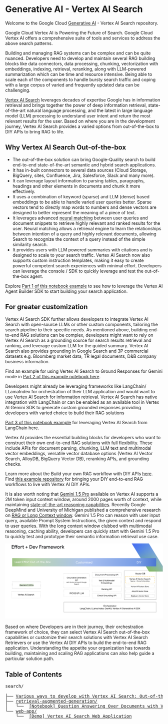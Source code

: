 # Generative AI - Vertex AI Search

Welcome to the Google Cloud [Generative AI](https://cloud.google.com/ai/generative-ai/) - Vertex AI Search repository.

Google Cloud Vertex AI is Powering the Future of Search. Google Cloud Vertex AI offers a comprehensive suite of tools and services to address the above search patterns.

Building and managing RAG systems can be complex and can be quite nuanced. Developers need to develop and maintain several RAG building blocks like data connectors, data processing, chunking, vectorization with embeddings, indexing, retrieval, reranking, along with LLM-powered summarization which can be time and resource intensive. Being able to scale each of the components to handle bursty search traffic and coping with a large corpus of varied and frequently updated data can be challenging.

[Vertex AI Search](https://cloud.google.com/generative-ai-app-builder/docs/enterprise-search-introduction) leverages decades of expertise Google has in information retrieval and brings together the power of deep information retrieval, state-of-the-art natural language processing, and the latest in large language model (LLM) processing to understand user intent and return the most relevant results for the user. Based on where you are in the development journey, Vertex AI Search provides a varied options from out-of-the-box to DIY APIs to bring RAG to life.

## Why Vertex AI Search Out-of-the-box

- The out-of-the-box solution can bring Google-Quality search to build end-to-end state-of-the-art semantic and hybrid search applications.
- It has in-built connectors to several data sources (Cloud Storage, BigQuery, sites, Confluence, Jira, Salesforce, Slack and many more).
- It can leverage layout information to parsing tables, paragraphs, headings and other elements in documents and chunk it more effectively.
- It uses a combination of keyword (sparse) and LLM (dense) based embeddings to be able to handle varied user queries better. Sparse vectors tend to directly map words to numbers and dense vectors are designed to better represent the meaning of a piece of text.
- It leverages advanced [neural matching](https://blog.google/products/search/improving-search-next-20-years/) between user queries and document snippets to retrieve highly relevant and ranked results for the user. Neural matching allows a retrieval engine to learn the relationships between intention of a query and highly relevant documents, allowing Search to recognize the context of a query instead of the simple similarity search.
- It provides users with LLM powered summaries with citations and is designed to scale to your search traffic. Vertex AI Search now also supports custom instruction templates, making it easy to create powerful competent search experiences with minimal effort. Developers can leverage the console / SDK to quickly leverage and test the out-of-the-box agent.

Explore [Part 1 of this notebook example](vertexai-search-options/vertexai_search_options.ipynb) to see how to leverage the Vertex AI Agent Builder SDK to start building your search application.

## For greater customization

Vertex AI Search SDK further allows developers to integrate Vertex AI Search with open-source LLMs or other custom components, tailoring the search pipeline to their specific needs. As mentioned above, building end-to-end RAG solutions can be complex, developers might want to rely on Vertex AI Search as a grounding source for search results retrieval and ranking, and leverage custom LLM for the guided summary. Vertex AI Search also provides grounding in Google Search and 3P commercial datasets e.g. Bloomberg market data, TR legal documents, D&B company business information.

Find an example for using Vertex AI Search to Ground Responses for Gemini mode in [Part 2 of this example notebook here](vertexai-search-options/vertexai_search_options.ipynb).

Developers might already be leveraging frameworks like LangChain/ LLamaIndex for orchestration of their LLM application and would want to use Vertex AI Search for information retrieval. Vertex AI Search has native integration with LangChain or can be enabled as an available tool in Vertex AI Gemini SDK to generate custom grounded responses providing developers with varied choice to build their RAG solutions

[Part 3 of this notebook example](vertexai-search-options/vertexai_search_options.ipynb) for leveraging Vertex AI Search from LangChain here.

Vertex AI provides the essential building blocks for developers who want to construct their own end-to-end RAG solutions with full flexibility. These include APIs for document parsing, chunking, LLM text and multimodal vector embeddings, versatile vector database options (Vertex AI Vector Search, AlloyDB, BigQuery Vector DB), reranking APIs, and grounding checks.

Learn more about the Build your own RAG workflow with DIY APIs [here](https://cloud.google.com/generative-ai-app-builder/docs/builder-apis#build-rag). Find [this example repository](https://github.com/GoogleCloudPlatform/applied-ai-engineering-samples/blob/main/genai-on-vertex-ai/retrieval_augmented_generation/diy_rag_with_vertexai_apis/build_grounded_rag_app_with_vertex.ipynb) for bringing your DIY end-to-end RAG workflows to live with Vertex AI DIY APIs.

It is also worth noting that [Gemini 1.5 Pro](https://cloud.google.com/vertex-ai/generative-ai/docs/learn/models#gemini-1.5-pro) available on Vertex AI supports a 2M token input context window, around 2000 pages worth of context, while maintaining [state-of-the-art reasoning capabilities](https://deepmind.google/technologies/gemini/pro/?_gl=1*128a4ox*_up*MQ..*_ga*MTgzMDgwODIxNC4xNzE5OTU2NjIw*_ga_LS8HVHCNQ0*MTcxOTk1NjYyMC4xLjAuMTcxOTk1NjYyMC4wLjAuMA..). Recently Google DeepMind and University of Michigan published a comprehensive research on [RAG or Long Context window](https://arxiv.org/html/2407.16833v1). Gemini 1.5 Pro can reason with user input query, available Prompt System Instructions, the given context and respond to user queries. With the long context window clubbed with multimodal reasoning, caching ability, developers can quickly start with Gemini 1.5 Pro to quickly test and prototype their semantic information retrieval use case.

![Building Search Applications with Vertex AI](vertexai-search-options/search_options.png)

Based on where Developers are in their journey, their orchestration framework of choice, they can select Vertex AI Search out-of-the-box capabilities or customize their search solutions with Vertex AI Search Retrievers or use the Vertex AI DIY APIs to build the end-to-end RAG application. Understanding the appetite your organization has towards building, maintaining and scaling RAG applications can also help guide a particular solution path.

## Table of Contents

<!-- markdownlint-disable MD033 -->
<pre>
search/

├── <a href="vertexai-search-options">Various ways to develop with Vertex AI Search: Out-of-the-box to customizing with LangChain/Grounding Service </a>
├── <a href="retrieval-augmented-generation">retrieval-augmented-generation/</a>
│   └──  <a href="retrieval-augmented-generation/examples/question_answering.ipynb">[Notebook] Question Answering Over Documents with Vertex AI Search and LangChain 🦜🔗</a>
└── <a href="web-app">web-app/</a>
    └──  <a href="web-app">[Demo] Vertex AI Search Web Application</a>
</pre>
